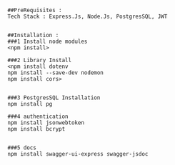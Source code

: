     ##PreRequisites : 
    Tech Stack : Express.Js, Node.Js, PostgresSQL, JWT


    ##Installation : 
    ###1 Install node modules
    <npm install>

    ###2 Library Install
    <npm install dotenv
    npm install --save-dev nodemon
    npm install cors>


    ###3 PostgresSQL Installation
    npm install pg 

    ###4 authentication
    npm install jsonwebtoken
    npm install bcrypt


    ###5 docs
    npm install swagger-ui-express swagger-jsdoc
